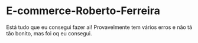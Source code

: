 # E-commerce-Roberto-Ferreira

Está tudo que eu consegui fazer ai! 
Provavelmente tem vários erros e não tá tão bonito, mas foi oq eu consegui.
